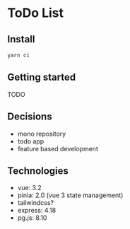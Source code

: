# ToDo List

## Install

```bash
yarn ci
```

## Getting started

TODO

## Decisions 

* mono repository
* todo app
* feature based development

## Technologies

* vue: 3.2
* pinia: 2.0 (vue 3 state management)
* tailwindcss?
* express: 4.18
* pg.js: 8.10
